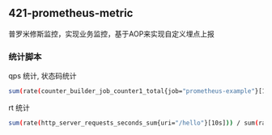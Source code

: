 421-prometheus-metric
---
普罗米修斯监控，实现业务监控，基于AOP来实现自定义埋点上报


### 统计脚本

qps 统计, 状态码统计

```sh
sum(rate(counter_builder_job_counter1_total{job="prometheus-example"}[10s]))
```


rt 统计

```bash
sum(rate(http_server_requests_seconds_sum{uri="/hello"}[10s])) / sum(rate(http_server_requests_seconds_count{uri="/hello"}[10s]))
```
